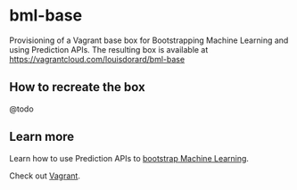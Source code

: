 bml-base
========

Provisioning of a Vagrant base box for Bootstrapping Machine Learning and using Prediction APIs. The resulting box is available at https://vagrantcloud.com/louisdorard/bml-base

## How to recreate the box

@todo

## Learn more

Learn how to use Prediction APIs to [bootstrap Machine Learning](http://www.louisdorard.com/machine-learning-book).

Check out [Vagrant](http://vagrantup.com/).

